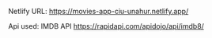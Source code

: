 

Netlify URL: https://movies-app-ciu-unahur.netlify.app/ 

Api used: IMDB API
https://rapidapi.com/apidojo/api/imdb8/
